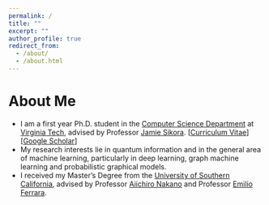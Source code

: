 ```yaml
---
permalink: /
title: ""
excerpt: ""
author_profile: true
redirect_from: 
  - /about/
  - /about.html
---
```


<!--
<p align="center">
  <img src="https://ankith-mohan.github.io/images/AnkithMohan.jpeg?raw=true" alt="Photo" style="width: 450px;"/> 
</p>
-->

# About Me
* I am a first year Ph.D. student in the [Computer Science Department](https://cs.vt.edu/) at [Virginia Tech](https://www.vt.edu/), advised by Professor [Jamie Sikora](https://sites.google.com/site/jamiesikora/). [[Curriculum Vitae](https://ankith-mohan.github.io/files/CV_Ankith_Mohan.pdf)<!--(https://drive.google.com/file/d/11LIjrjJ5-7hvxIvT6B-2tYeu06UiOl1s/view?usp=sharing)-->] [[Google Scholar](https://scholar.google.com/citations?user=h6EJ7CYAAAAJ&hl=en)]
* My research interests lie in quantum information and in the general area of machine learning, particularly in deep learning, graph machine learning and probabilistic graphical models.
* I received my Master’s Degree from the [University of Southern California](https://usc.edu/), advised by Professor [Aiichiro Nakano](https://viterbi.usc.edu/directory/faculty/Nakano/Aiichiro/) and Professor [Emilio Ferrara](https://emilio.ferrara.name).

<!--
# Academic Services
* Conference Reviewer: AAAI 2019, AAAI 2020, ICML 2020 (top reviewer award), NeurIPS 2020, AAAI 2021, ICLR 2021, AISTATS 2021, ICRA 2021, ICML 2021.
* Journal Reviewer: Journal of Artificial Intelligence Research (JAIR), IEEE Robotics and Automation Letters (RA-L).
-->

